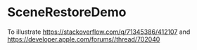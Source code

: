 # SceneRestoreDemo

To illustrate https://stackoverflow.com/q/71345386/412107 and https://developer.apple.com/forums//thread/702040
